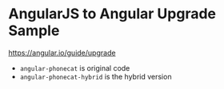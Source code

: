 # AngularJS to Angular Upgrade Sample

https://angular.io/guide/upgrade

- `angular-phonecat` is original code
- `angular-phonecat-hybrid` is the hybrid version
